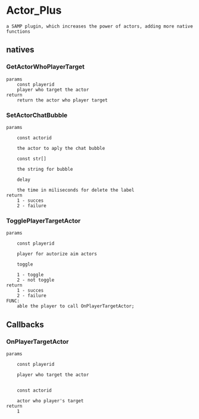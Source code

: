# Actor_Plus
	a SAMP plugin, which increases the power of actors, adding more native functions

## natives

### GetActorWhoPlayerTarget
```
params
    const playerid
    player who target the actor
return 
    return the actor who player target
```
### SetActorChatBubble

```
params
    
    const actorid
    
    the actor to aply the chat bubble
    
    const str[]
    
    the string for bubble
    
    delay
    
    the time in miliseconds for delete the label
return
    1 - succes
    2 - failure
```
### TogglePlayerTargetActor
```
params
    
    const playerid
    
    player for autorize aim actors
    
    toggle
    
    1 - toggle
    2 - not toggle
return
    1 - succes
    2 - failure
FUNC:
    able the player to call OnPlayerTargetActor;
```
## Callbacks

### OnPlayerTargetActor
```
params
    
    const playerid
    
    player who target the actor

    
    const actorid
    
    actor who player's target
return
    1
```

